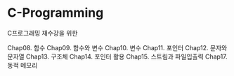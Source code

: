 # C-Programming
C프로그래밍 재수강을 위한

Chap08. 함수
Chap09. 함수와 변수
Chap10. 변수
Chap11. 포인터
Chap12. 문자와 문자열
Chap13. 구조체
Chap14. 포인터 활용
Chap15. 스트림과 파일입출력
Chap17. 동적 메모리
